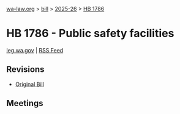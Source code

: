 [wa-law.org](/) > [bill](/bill/) > [2025-26](/bill/2025-26/) > [HB 1786](/bill/2025-26/hb/1786/)

# HB 1786 - Public safety facilities
[leg.wa.gov](https://app.leg.wa.gov/billsummary?BillNumber=1786&Year=2025&Initiative=false) | [RSS Feed](./rss.xml)

## Revisions
* [Original Bill](1/)

## Meetings